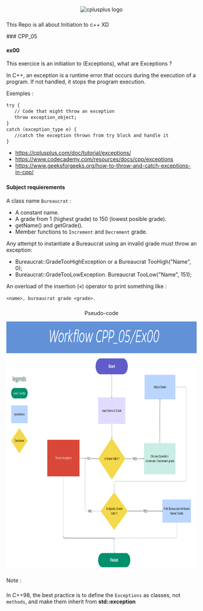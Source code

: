 <div align="center">
<img src="https://cdn.jsdelivr.net/gh/devicons/devicon/icons/cplusplus/cplusplus-original.svg" height="30" alt="cplusplus logo" />
</div>

###

This Repo is all about Initiation to  c++ XD


<div>
### CPP_05

#### ex00 

This exercice is an initiation to (Exceptions), what are Exceptions ?

In C++, an exception is a runtime error that occurs during the execution of a program. If not handled, it stops the program execution.

Exemples :
```
try {
   // Code that might throw an exception
   throw exception_object;
}
catch (exception_type e) {
   //catch the exception thrown from try block and handle it
}
```
- https://cplusplus.com/doc/tutorial/exceptions/
- https://www.codecademy.com/resources/docs/cpp/exceptions
- https://www.geeksforgeeks.org/how-to-throw-and-catch-exceptions-in-cpp/

###
#### Subject requierements  
A class name `Bureaucrat`  :
- A constant name.
- A grade from 1 (highest grade) to 150 (lowest posible grade).
- getName() and getGrade().
- Member functions to ``Increment`` and ``Decrement`` grade.

Any attempt to instantiate a Bureaucrat using an invalid grade must throw an exception:
 * Bureaucrat::GradeTooHighException or a
   Bureaucrat TooHigh("Name", 0);
 * Bureaucrat::GradeTooLowException.
   Bureaucrat TooLow("Name", 151);

An overload of the insertion («) operator to print something like :

  ``<name>, bureaucrat grade <grade>.``
###

<div align="center" width="20">
    <p>Pseudo-code</p>
    <img src="https://github.com/ZenitsuTHB/CPP42/blob/main/mod05/workfl0500.png" width="600" height="650" alt="cpp workflow"/>
</div>

###
Note :
###
In C++98, the best practice is to define the ```Exceptions``` as classes, not ```methods```, and make them inherit from **std::exception**
</div>

###
